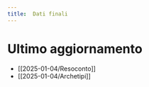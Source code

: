 ```yaml
---
title:  Dati finali
---
```

# Ultimo aggiornamento
- [[2025-01-04/Resoconto]]
- [[2025-01-04/Archetipi]]